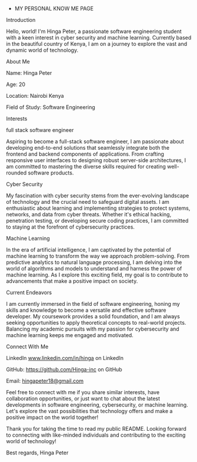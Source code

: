 
- MY PERSONAL KNOW ME PAGE

Introduction

Hello, world! I'm Hinga Peter, a passionate software engineering student with a keen interest in cyber security and machine learning. Currently based in the beautiful country of Kenya, I am on a journey to explore the vast and dynamic world of technology.

About Me

Name: Hinga Peter

Age: 20

Location: Nairobi Kenya

Field of Study: Software Engineering

Interests

full stack software engineer

Aspiring to become a full-stack software engineer, I am passionate about developing end-to-end solutions that seamlessly integrate both the frontend and backend components of applications. From crafting responsive user interfaces to designing robust server-side architectures, I am committed to mastering the diverse skills required for creating well-rounded software products.

Cyber Security

My fascination with cyber security stems from the ever-evolving landscape of technology and the crucial need to safeguard digital assets. I am enthusiastic about learning and implementing strategies to protect systems, networks, and data from cyber threats. Whether it's ethical hacking, penetration testing, or developing secure coding practices, I am committed to staying at the forefront of cybersecurity practices.

Machine Learning

In the era of artificial intelligence, I am captivated by the potential of machine learning to transform the way we approach problem-solving. From predictive analytics to natural language processing, I am delving into the world of algorithms and models to understand and harness the power of machine learning. As I explore this exciting field, my goal is to contribute to advancements that make a positive impact on society.

Current Endeavors

I am currently immersed in the field of software engineering, honing my skills and knowledge to become a versatile and effective software developer. My coursework provides a solid foundation, and I am always seeking opportunities to apply theoretical concepts to real-world projects. Balancing my academic pursuits with my passion for cybersecurity and machine learning keeps me engaged and motivated.

Connect With Me

LinkedIn www.linkedin.com/in/hinga on LinkedIn

GitHub: https://github.com/Hinga-inc on GitHub

Email: hingapeter18@gmail.com

Feel free to connect with me if you share similar interests, have collaboration opportunities, or just want to chat about the latest developments in software engineering, cybersecurity, or machine learning. Let's explore the vast possibilities that technology offers and make a positive impact on the world together!

Thank you for taking the time to read my public README. Looking forward to connecting with like-minded individuals and contributing to the exciting world of technology!

Best regards, Hinga Peter

<!---
Hinga-inc/Hinga-inc is a ✨ special ✨ repository because its `README.md` (this file) appears on your GitHub profile.
You can click the Preview link to take a look at your changes.
--->
